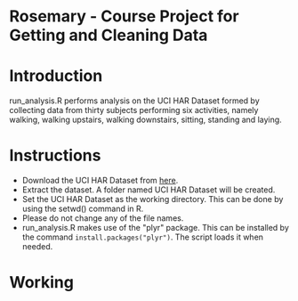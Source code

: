 Rosemary - Course Project for Getting and Cleaning Data
========================================================

# Introduction
run_analysis.R performs analysis on the UCI HAR Dataset formed by collecting 
data from thirty subjects performing six activities, namely walking, walking
upstairs, walking downstairs, sitting, standing and laying.

# Instructions
- Download the UCI HAR Dataset from [here](https://d396qusza40orc.cloudfront.net/getdata%2Fprojectfiles%2FUCI%20HAR%20Dataset.zip).
- Extract the dataset. A folder named UCI HAR Dataset will be created.
- Set the UCI HAR Dataset as the working directory. This can be done by using
the setwd() command in R.
- Please do not change any of the file names. 
- run_analysis.R makes use of the "plyr" package. This can be installed by 
the command `install.packages("plyr")`. The script loads it when needed.

# Working
